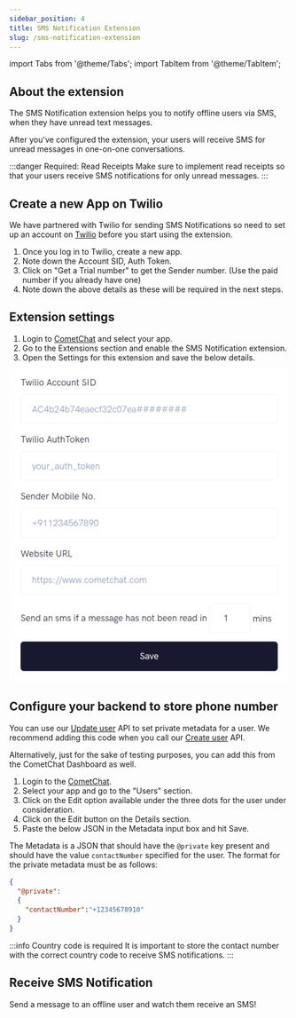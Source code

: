 ```yaml
---
sidebar_position: 4
title: SMS Notification Extension
slug: /sms-notification-extension
---
```

import Tabs from '@theme/Tabs';
import TabItem from '@theme/TabItem';

## About the extension

The SMS Notification extension helps you to notify offline users via SMS, when they have unread text messages.

After you've configured the extension, your users will receive SMS for unread messages in one-on-one conversations.

:::danger Required: Read Receipts
 Make sure to implement read receipts so that your users receive SMS notifications for only unread messages.
:::

## Create a new App on Twilio

We have partnered with Twilio for sending SMS Notifications so need to set up an account on [Twilio](https://www.twilio.com) before you start using the extension.

1. Once you log in to Twilio, create a new app.
2. Note down the Account SID, Auth Token.
3. Click on "Get a Trial number" to get the Sender number. (Use the paid number if you already have one)
4. Note down the above details as these will be required in the next steps.

## Extension settings

1. Login to [CometChat](https://app.cometchat.com/login) and select your app.
2. Go to the Extensions section and enable the SMS Notification extension.
3. Open the Settings for this extension and save the below details.

![](./assets/1623199859.png)

## Configure your backend to store phone number

You can use our [Update user](https://api-explorer.cometchat.com/reference/update-user) API to set private metadata for a user. We recommend adding this code when you call our [Create user](https://api-explorer.cometchat.com/reference/creates-user) API.

Alternatively, just for the sake of testing purposes, you can add this from the CometChat Dashboard as well.

1. Login to the [CometChat](https://app.cometchat.com/login).
2. Select your app and go to the "Users" section.
3. Click on the Edit option available under the three dots for the user under consideration.
4. Click on the Edit button on the Details section.
5. Paste the below JSON in the Metadata input box and hit Save.

The Metadata is a JSON that should have the `@private` key present and should have the value `contactNumber` specified for the user. The format for the private metadata must be as follows:

<Tabs>
<TabItem value="JSON" label="JSON">

```json
{
  "@private":
  {
    "contactNumber":"+12345678910"
  }
}
```
</TabItem>
</Tabs>



:::info Country code is required
 It is important to store the contact number with the correct country code to receive SMS notifications.
:::

## Receive SMS Notification

Send a message to an offline user and watch them receive an SMS!

